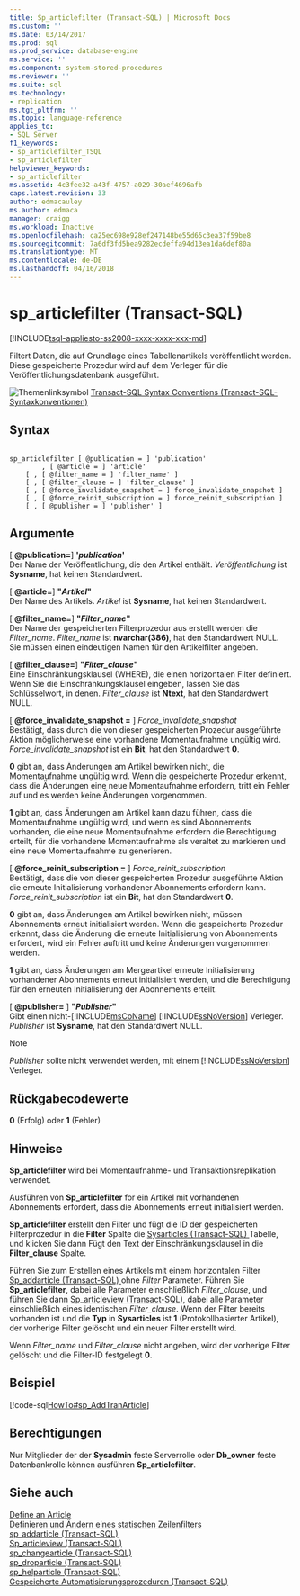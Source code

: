 ```yaml
---
title: Sp_articlefilter (Transact-SQL) | Microsoft Docs
ms.custom: ''
ms.date: 03/14/2017
ms.prod: sql
ms.prod_service: database-engine
ms.service: ''
ms.component: system-stored-procedures
ms.reviewer: ''
ms.suite: sql
ms.technology:
- replication
ms.tgt_pltfrm: ''
ms.topic: language-reference
applies_to:
- SQL Server
f1_keywords:
- sp_articlefilter_TSQL
- sp_articlefilter
helpviewer_keywords:
- sp_articlefilter
ms.assetid: 4c3fee32-a43f-4757-a029-30aef4696afb
caps.latest.revision: 33
author: edmacauley
ms.author: edmaca
manager: craigg
ms.workload: Inactive
ms.openlocfilehash: ca25ec698e928ef247148be55d65c3ea37f59be8
ms.sourcegitcommit: 7a6df3fd5bea9282ecdeffa94d13ea1da6def80a
ms.translationtype: MT
ms.contentlocale: de-DE
ms.lasthandoff: 04/16/2018
---
```

# <a name="sparticlefilter-transact-sql"></a>sp_articlefilter (Transact-SQL)
[!INCLUDE[tsql-appliesto-ss2008-xxxx-xxxx-xxx-md](../../includes/tsql-appliesto-ss2008-xxxx-xxxx-xxx-md.md)]

  Filtert Daten, die auf Grundlage eines Tabellenartikels veröffentlicht werden. Diese gespeicherte Prozedur wird auf dem Verleger für die Veröffentlichungsdatenbank ausgeführt.  
  
 ![Themenlinksymbol](../../database-engine/configure-windows/media/topic-link.gif "Topic link icon") [Transact-SQL Syntax Conventions (Transact-SQL-Syntaxkonventionen)](../../t-sql/language-elements/transact-sql-syntax-conventions-transact-sql.md)  
  
## <a name="syntax"></a>Syntax  
  
```  
  
sp_articlefilter [ @publication = ] 'publication'  
        , [ @article = ] 'article'  
    [ , [ @filter_name = ] 'filter_name' ]  
    [ , [ @filter_clause = ] 'filter_clause' ]  
    [ , [ @force_invalidate_snapshot = ] force_invalidate_snapshot ]  
    [ , [ @force_reinit_subscription = ] force_reinit_subscription ]  
    [ , [ @publisher = ] 'publisher' ]  
```  
  
## <a name="arguments"></a>Argumente  
 [ **@publication=**] **'***publication***'**  
 Der Name der Veröffentlichung, die den Artikel enthält. *Veröffentlichung* ist **Sysname**, hat keinen Standardwert.  
  
 [  **@article=**] **"***Artikel***"**  
 Der Name des Artikels. *Artikel* ist **Sysname**, hat keinen Standardwert.  
  
 [  **@filter_name=**] **"***Filter_name***"**  
 Der Name der gespeicherten Filterprozedur aus erstellt werden die *Filter_name*. *Filter_name* ist **nvarchar(386)**, hat den Standardwert NULL. Sie müssen einen eindeutigen Namen für den Artikelfilter angeben.  
  
 [  **@filter_clause=**] **"***Filter_clause***"**  
 Eine Einschränkungsklausel (WHERE), die einen horizontalen Filter definiert. Wenn Sie die Einschränkungsklausel eingeben, lassen Sie das Schlüsselwort, in denen. *Filter_clause* ist **Ntext**, hat den Standardwert NULL.  
  
 [  **@force_invalidate_snapshot =** ] *Force_invalidate_snapshot*  
 Bestätigt, dass durch die von dieser gespeicherten Prozedur ausgeführte Aktion möglicherweise eine vorhandene Momentaufnahme ungültig wird. *Force_invalidate_snapshot* ist ein **Bit**, hat den Standardwert **0**.  
  
 **0** gibt an, dass Änderungen am Artikel bewirken nicht, die Momentaufnahme ungültig wird. Wenn die gespeicherte Prozedur erkennt, dass die Änderungen eine neue Momentaufnahme erfordern, tritt ein Fehler auf und es werden keine Änderungen vorgenommen.  
  
 **1** gibt an, dass Änderungen am Artikel kann dazu führen, dass die Momentaufnahme ungültig wird, und wenn es sind Abonnements vorhanden, die eine neue Momentaufnahme erfordern die Berechtigung erteilt, für die vorhandene Momentaufnahme als veraltet zu markieren und eine neue Momentaufnahme zu generieren.  
  
 [  **@force_reinit_subscription =** ] *Force_reinit_subscription*  
 Bestätigt, dass die von dieser gespeicherten Prozedur ausgeführte Aktion die erneute Initialisierung vorhandener Abonnements erfordern kann. *Force_reinit_subscription* ist ein **Bit**, hat den Standardwert **0**.  
  
 **0** gibt an, dass Änderungen am Artikel bewirken nicht, müssen Abonnements erneut initialisiert werden. Wenn die gespeicherte Prozedur erkennt, dass die Änderung die erneute Initialisierung von Abonnements erfordert, wird ein Fehler auftritt und keine Änderungen vorgenommen werden.  
  
 **1** gibt an, dass Änderungen am Mergeartikel erneute Initialisierung vorhandener Abonnements erneut initialisiert werden, und die Berechtigung für den erneuten Initialisierung der Abonnements erteilt.  
  
 [  **@publisher=** ] **"***Publisher***"**  
 Gibt einen nicht-[!INCLUDE[msCoName](../../includes/msconame-md.md)] [!INCLUDE[ssNoVersion](../../includes/ssnoversion-md.md)] Verleger. *Publisher* ist **Sysname**, hat den Standardwert NULL.  
  
> [!NOTE]  
>  *Publisher* sollte nicht verwendet werden, mit einem [!INCLUDE[ssNoVersion](../../includes/ssnoversion-md.md)] Verleger.  
  
## <a name="return-code-values"></a>Rückgabecodewerte  
 **0** (Erfolg) oder **1** (Fehler)  
  
## <a name="remarks"></a>Hinweise  
 **Sp_articlefilter** wird bei Momentaufnahme- und Transaktionsreplikation verwendet.  
  
 Ausführen von **Sp_articlefilter** for ein Artikel mit vorhandenen Abonnements erfordert, dass die Abonnements erneut initialisiert werden.  
  
 **Sp_articlefilter** erstellt den Filter und fügt die ID der gespeicherten Filterprozedur in die **Filter** Spalte die [Sysarticles &#40;Transact-SQL&#41; ](../../relational-databases/system-tables/sysarticles-transact-sql.md) Tabelle, und klicken Sie dann Fügt den Text der Einschränkungsklausel in die **Filter_clause** Spalte.  
  
 Führen Sie zum Erstellen eines Artikels mit einem horizontalen Filter [Sp_addarticle &#40;Transact-SQL&#41; ](../../relational-databases/system-stored-procedures/sp-addarticle-transact-sql.md) ohne *Filter* Parameter. Führen Sie **Sp_articlefilter**, dabei alle Parameter einschließlich *Filter_clause*, und führen Sie dann [Sp_articleview &#40;Transact-SQL&#41;](../../relational-databases/system-stored-procedures/sp-articleview-transact-sql.md), dabei alle Parameter einschließlich eines identischen *Filter_clause*. Wenn der Filter bereits vorhanden ist und die **Typ** in **Sysarticles** ist **1** (Protokollbasierter Artikel), der vorherige Filter gelöscht und ein neuer Filter erstellt wird.  
  
 Wenn *Filter_name* und *Filter_clause* nicht angeben, wird der vorherige Filter gelöscht und die Filter-ID festgelegt **0**.  
  
## <a name="example"></a>Beispiel  
 [!code-sql[HowTo#sp_AddTranArticle](../../relational-databases/replication/codesnippet/tsql/sp-articlefilter-transac_1.sql)]  
  
## <a name="permissions"></a>Berechtigungen  
 Nur Mitglieder der der **Sysadmin** feste Serverrolle oder **Db_owner** feste Datenbankrolle können ausführen **Sp_articlefilter**.  
  
## <a name="see-also"></a>Siehe auch  
 [Define an Article](../../relational-databases/replication/publish/define-an-article.md)   
 [Definieren und Ändern eines statischen Zeilenfilters](../../relational-databases/replication/publish/define-and-modify-a-static-row-filter.md)   
 [sp_addarticle &#40;Transact-SQL&#41;](../../relational-databases/system-stored-procedures/sp-addarticle-transact-sql.md)   
 [Sp_articleview &#40;Transact-SQL&#41;](../../relational-databases/system-stored-procedures/sp-articleview-transact-sql.md)   
 [sp_changearticle &#40;Transact-SQL&#41;](../../relational-databases/system-stored-procedures/sp-changearticle-transact-sql.md)   
 [sp_droparticle &#40;Transact-SQL&#41;](../../relational-databases/system-stored-procedures/sp-droparticle-transact-sql.md)   
 [sp_helparticle &#40;Transact-SQL&#41;](../../relational-databases/system-stored-procedures/sp-helparticle-transact-sql.md)   
 [Gespeicherte Automatisierungsprozeduren &#40;Transact-SQL&#41;](../../relational-databases/system-stored-procedures/replication-stored-procedures-transact-sql.md)  
  
  
